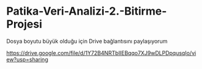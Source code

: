 # Patika-Veri-Analizi-2.-Bitirme-Projesi

Dosya boyutu büyük olduğu için Drive bağlantısını paylaşıyorum 

https://drive.google.com/file/d/1Y72B4NRTbIIEBqqo7XJ9wDLPDpqusqIo/view?usp=sharing
